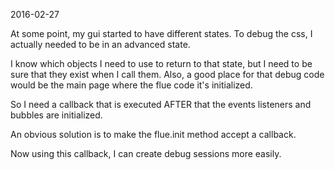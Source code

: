 2016-02-27


At some point, my gui started to have different states.
To debug the css, I actually needed to be in an advanced state.


I know which objects I need to use to return to that state, but I need to be sure that they exist when I call them.
Also, a good place for that debug code would be the main page where the flue code it's initialized.
 
So I need a callback that is executed AFTER that the events listeners and bubbles are initialized.
 
 
An obvious solution is to make the flue.init method accept a callback.
  
  
Now using this callback, I can create debug sessions more easily.  